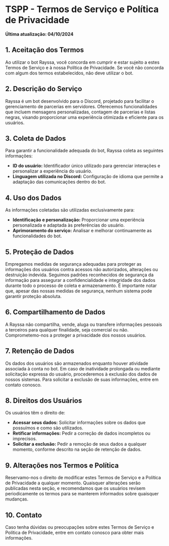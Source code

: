 # TSPP - Termos de Serviço e Política de Privacidade

**Última atualização: 04/10/2024**

## 1. Aceitação dos Termos

Ao utilizar o bot Rayssa, você concorda em cumprir e estar sujeito a estes Termos de Serviço e à nossa Política de Privacidade. Se você não concorda com algum dos termos estabelecidos, não deve utilizar o bot.

## 2. Descrição do Serviço

Rayssa é um bot desenvolvido para o Discord, projetado para facilitar o gerenciamento de parcerias em servidores. Oferecemos funcionalidades que incluem mensagens personalizadas, contagem de parcerias e listas negras, visando proporcionar uma experiência otimizada e eficiente para os usuários.

## 3. Coleta de Dados

Para garantir a funcionalidade adequada do bot, Rayssa coleta as seguintes informações:

- **ID do usuário:** Identificador único utilizado para gerenciar interações e personalizar a experiência do usuário.
- **Linguagem utilizada no Discord:** Configuração de idioma que permite a adaptação das comunicações dentro do bot.

## 4. Uso dos Dados

As informações coletadas são utilizadas exclusivamente para:

- **Identificação e personalização:** Proporcionar uma experiência personalizada e adaptada às preferências do usuário.
- **Aprimoramento do serviço:** Analisar e melhorar continuamente as funcionalidades do bot.

## 5. Proteção de Dados

Empregamos medidas de segurança adequadas para proteger as informações dos usuários contra acessos não autorizados, alterações ou destruição indevida. Seguimos padrões reconhecidos de segurança da informação para assegurar a confidencialidade e integridade dos dados durante todo o processo de coleta e armazenamento. É importante notar que, apesar das nossas medidas de segurança, nenhum sistema pode garantir proteção absoluta.

## 6. Compartilhamento de Dados

A Rayssa não compartilha, vende, aluga ou transfere informações pessoais a terceiros para qualquer finalidade, seja comercial ou não. Comprometemo-nos a proteger a privacidade dos nossos usuários.

## 7. Retenção de Dados

Os dados dos usuários são armazenados enquanto houver atividade associada à conta no bot. Em caso de inatividade prolongada ou mediante solicitação expressa do usuário, procederemos à exclusão dos dados de nossos sistemas. Para solicitar a exclusão de suas informações, entre em contato conosco.

## 8. Direitos dos Usuários

Os usuários têm o direito de:

- **Acessar seus dados:** Solicitar informações sobre os dados que possuímos e como são utilizados.
- **Retificar informações:** Pedir a correção de dados incompletos ou imprecisos.
- **Solicitar a exclusão:** Pedir a remoção de seus dados a qualquer momento, conforme descrito na seção de retenção de dados.

## 9. Alterações nos Termos e Política

Reservamo-nos o direito de modificar estes Termos de Serviço e a Política de Privacidade a qualquer momento. Quaisquer alterações serão publicadas nesta seção, e recomendamos que os usuários revisem periodicamente os termos para se manterem informados sobre quaisquer mudanças.

## 10. Contato

Caso tenha dúvidas ou preocupações sobre estes Termos de Serviço e Política de Privacidade, entre em contato conosco para obter mais informações.
